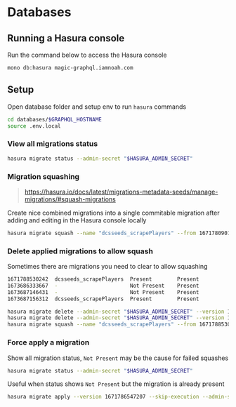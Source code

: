 # Databases

## Running a Hasura console

Run the command below to access the Hasura console

```sh
mono db:hasura magic-graphql.iamnoah.com
```

## Setup

Open database folder and setup env to run `hasura` commands

```sh
cd databases/$GRAPHQL_HOSTNAME
source .env.local
```

### View all migrations status

```sh
hasura migrate status --admin-secret "$HASURA_ADMIN_SECRET"
```

### Migration squashing

> https://hasura.io/docs/latest/migrations-metadata-seeds/manage-migrations/#squash-migrations

Create nice combined migrations into a single commitable migration after adding and editing
in the Hasura console locally

```sh
hasura migrate squash --name "dcsseeds_scrapePlayers" --from 1671780901595 --admin-secret "$HASURA_ADMIN_SECRET"
```

### Delete applied migrations to allow squash

Sometimes there are migrations you need to clear to allow squashing

```sh
1671788530242  dcsseeds_scrapePlayers  Present        Present
1673686333667  -                       Not Present    Present
1673687146431  -                       Not Present    Present
1673687156312  dcsseeds_scrapePlayers  Present        Present

hasura migrate delete --admin-secret "$HASURA_ADMIN_SECRET" --version 1673686333667
hasura migrate delete --admin-secret "$HASURA_ADMIN_SECRET" --version 1673687146431
hasura migrate squash --name "dcsseeds_scrapePlayers" --from 1671788530242 --admin-secret "$HASURA_ADMIN_SECRET"
```

### Force apply a migration

Show all migration status, `Not Present` may be the cause for failed squashes

```sh
hasura migrate status --admin-secret "$HASURA_ADMIN_SECRET"
```

Useful when status shows `Not Present` but the migration is already present

```sh
hasura migrate apply --version 1671786547207 --skip-execution --admin-secret "$HASURA_ADMIN_SECRET"
```


